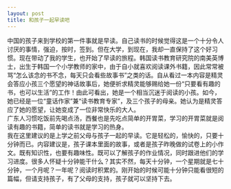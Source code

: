 ```yaml
---
layout: post
title: 和孩子一起早读吧
---
```


<p>中国的孩子来到学校的第一件事就是早读。自己读书的时候觉得这是一个十分令人讨厌的事情，强迫，按时，签到。但在大学，到现在，我却一直保持了这个好习惯。现在带动了我的学生，也开始了早读的旅程。韩国读书教育研究院的南美英博士，出生于韩国一个小学教师的家中，由于自小就喜欢阅读课外书籍，因此常常被骂“怎么该念的书不念，每天只会看些故事书”之类的话。自从看过一本内容是精灵会答应小孩三个愿望的神话故事后，她便祈求精灵能够赐给她一份“只要看有趣的书，也可以生活”的工作！由此可看出，她是一个相当沉迷于阅读的小孩。如今，她已经是一位“童话作家”兼“读书教育专家”，及三个孩子的母亲。她认为是精灵答应了她的愿望，让她变成了一位非常快乐的大人。<br />
广东人习惯吃饭前先喝点汤，西餐也是先吃点简单的开胃菜，学习的开胃菜就是阅读有趣的书籍，简单的读书就是学习的热身。<br />
我在这里建议的是上学之前父母与孩子一起的早读。它是轻松的，愉快的，只要十分钟而已。内容建议是，孩子课本里面的故事，或者是孩子昨晚做的试卷上的小作文。既有知识性，也要有趣味性。既可以了解孩子的作业情况，同时跟进他们的学习进度。很多人怀疑十分钟能干什么？其实不然，每天十分钟，一个星期就是七十分钟，一个月呢？一年呢？阅读时积累的。刚开始的时候可能十分钟只能看很短的篇幅，但请支持孩子，有了父母的支持，孩子就可以坚持下去。</p>
